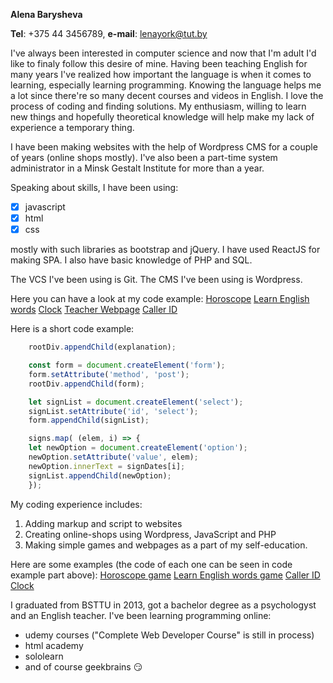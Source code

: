 __Alena Barysheva__

__Tel__: +375 44 3456789, __e-mail__: lenayork@tut.by

I've always been interested in computer science and now that I'm adult I'd like to finaly follow this desire of mine.
Having been teaching English for many years I've realized how important the language is when it comes to learning, especially learning programming. Knowing the language helps me a lot since there're so many decent courses and videos in English. I love the process of coding and finding solutions. My enthusiasm, willing to learn new things and hopefully theoretical knowledge will help make my lack of experience a temporary thing.

I have been making websites with the help of Wordpress CMS for a couple of years (online shops mostly). I've also been a part-time system administrator in a Minsk Gestalt Institute for more than a year.

Speaking about skills, I have been using:

- [x] javascript
- [x] html 
- [x] css 

mostly with such libraries as bootstrap and jQuery. 
I have used ReactJS for making SPA.
I also have basic knowledge of PHP and SQL.

The VCS I've been using is Git.
The CMS I've been using is Wordpress.

Here you can have a look at my code example:
[Horoscope](https://github.com/LenaYork/horoscope)
[Learn English words](https://github.com/LenaYork/Cubs)
[Clock](https://github.com/LenaYork/Clock)
[Teacher Webpage](https://github.com/LenaYork/English-Teacher)
[Caller ID](https://github.com/LenaYork/Caller-ID)

Here is a short code example:
```javascript
    rootDiv.appendChild(explanation);

    const form = document.createElement('form');
    form.setAttribute('method', 'post');
    rootDiv.appendChild(form);

    let signList = document.createElement('select');
    signList.setAttribute('id', 'select');
    form.appendChild(signList);

    signs.map( (elem, i) => {
    let newOption = document.createElement('option');
    newOption.setAttribute('value', elem);
    newOption.innerText = signDates[i];
    signList.appendChild(newOption);
    });
```

My coding experience includes:
1. Adding markup and script to websites 
2. Creating online-shops using Wordpress, JavaScript and PHP
3. Making simple games and webpages as a part of my self-education.

Here are some examples (the code of each one can be seen in code example part above):
[Horoscope game](https://lenayork.github.io/horoscope/)
[Learn English words game](https://lenayork.github.io/Cubs/)
[Caller ID](https://lenayork.github.io/Caller-ID/)
[Clock](https://lenayork.github.io/Clock/)

I graduated from BSTTU in 2013, got a bachelor degree as a psychologyst and an English teacher. I've been learning programming online:
* udemy courses ("Complete Web Developer Course" is still in process)
* html academy
* sololearn 
* and of course geekbrains :smirk:
